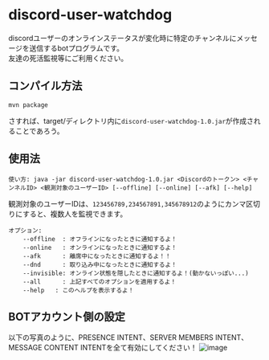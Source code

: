 # discord-user-watchdog
discordユーザーのオンラインステータスが変化時に特定のチャンネルにメッセージを送信するbotプログラムです。  
友達の死活監視等にご利用ください。

## コンパイル方法
```
mvn package
```
さすれば、target/ディレクトリ内に`discord-user-watchdog-1.0.jar`が作成されることであろう。

## 使用法
```
使い方: java -jar discord-user-watchdog-1.0.jar <Discordのトークン> <チャンネルID> <観測対象のユーザーID> [--offline] [--online] [--afk] [--help]
```
観測対象のユーザーIDは、`123456789,234567891,345678912`のようにカンマ区切りにすると、複数人を監視できます。
```
オプション:
    --offline  : オフラインになったときに通知するよ！
    --online   : オンラインになったときに通知するよ！
    --afk      : 離席中になったときに通知するよ！！
    --dnd      : 取り込み中になったときに通知するよ！
    --invisible: オンライン状態を隠したときに通知するよ！(動かないっぽい...)
    --all      : 上記すべてのオプションを適用するよ！
    --help   : このヘルプを表示するよ！
```

## BOTアカウント側の設定
以下の写真のように、PRESENCE INTENT、SERVER MEMBERS INTENT、MESSAGE CONTENT INTENTを全て有効にしてください！
![image](https://github.com/Shachiku-chan/discord-user-watchdog/assets/84060191/44dccb04-4bc0-4e86-8c3d-22ec1c767198)
